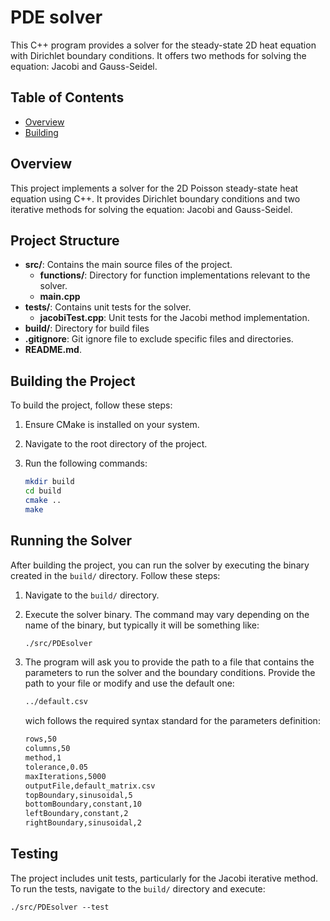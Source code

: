 # PDE solver

This C++ program provides a solver for the steady-state 2D heat equation with Dirichlet boundary conditions. It offers two methods for solving the equation: Jacobi and Gauss-Seidel.

## Table of Contents

- [Overview](#overview)
- [Building](#building)

## Overview

This project implements a solver for the 2D Poisson steady-state heat equation using C++. It provides Dirichlet boundary conditions and two iterative methods for solving the equation: Jacobi and Gauss-Seidel.

## Project Structure

- **src/**: Contains the main source files of the project.
  - **functions/**: Directory for function implementations relevant to the solver.
  - **main.cpp**
- **tests/**: Contains unit tests for the solver.
  - **jacobiTest.cpp**: Unit tests for the Jacobi method implementation.
- **build/**: Directory for build files
- **.gitignore**: Git ignore file to exclude specific files and directories.
- **README.md**.

## Building the Project

To build the project, follow these steps:

1. Ensure CMake is installed on your system.
2. Navigate to the root directory of the project.
3. Run the following commands:

   ```bash
   mkdir build
   cd build
   cmake ..
   make
   ```

## Running the Solver

After building the project, you can run the solver by executing the binary created in the `build/` directory. Follow these steps:

1. Navigate to the `build/` directory.
2. Execute the solver binary. The command may vary depending on the name of the binary, but typically it will be something like:

   ```bash
   ./src/PDEsolver
   ```

3. The program will ask you to provide the path to a file that contains the parameters to run the solver and the boundary conditions.
   Provide the path to your file or modify and use the default one:

   ```bash
   ../default.csv
   ```

   wich follows the required syntax standard for the parameters definition:

   ```bash
   rows,50
   columns,50
   method,1
   tolerance,0.05
   maxIterations,5000
   outputFile,default_matrix.csv
   topBoundary,sinusoidal,5
   bottomBoundary,constant,10
   leftBoundary,constant,2
   rightBoundary,sinusoidal,2
   ```

## Testing

The project includes unit tests, particularly for the Jacobi iterative method. To run the tests, navigate to the `build/` directory and execute:

    ./src/PDEsolver --test

